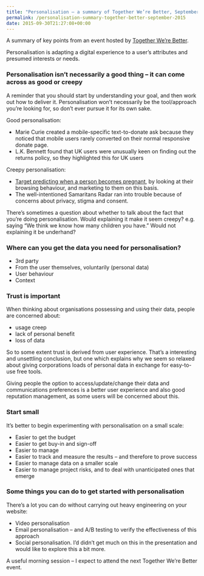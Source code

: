 ```yaml
---
title: "Personalisation – a summary of Together We’re Better, September 2015"
permalink: /personalisation-summary-together-better-september-2015
date: 2015-09-30T21:27:08+00:00
---
```


A summary of key points from an event hosted by [Together We’re Better](http://www.togetherwerebetter.org.uk/).

Personalisation is adapting a digital experience to a user’s attributes and presumed interests or needs.

### Personalisation isn’t necessarily a good thing – it can come across as good or creepy

A reminder that you should start by understanding your goal, and then work out how to deliver it. Personalisation won’t necessarily be the tool/approach you’re looking for, so don’t ever pursue it for its own sake.

Good personalisation:

* Marie Curie created a mobile-specific text-to-donate ask because they noticed that mobile users rarely converted on their normal responsive donate page.
* L.K. Bennett found that UK users were unusually keen on finding out the returns policy, so they highlighted this for UK users

Creepy personalisation:

* [Target predicting when a person becomes pregnant](http://www.forbes.com/sites/kashmirhill/2012/02/16/how-target-figured-out-a-teen-girl-was-pregnant-before-her-father-did/), by looking at their browsing behaviour, and marketing to them on this basis.
* The well-intentioned Samaritans Radar ran into trouble because of concerns about privacy, stigma and consent.

There’s sometimes a question about whether to talk about the fact that you’re doing personalisation. Would explaining it make it seem creepy? e.g. saying “We think we know how many children you have.” Would not explaining it be underhand?

### Where can you get the data you need for personalisation?

* 3rd party
* From the user themselves, voluntarily (personal data)
* User behaviour
* Context

### Trust is important

When thinking about organisations possessing and using their data, people are concerned about:

* usage creep
* lack of personal benefit
* loss of data

So to some extent trust is derived from user experience. That’s a interesting and unsettling conclusion, but one which explains why we seem so relaxed about giving corporations loads of personal data in exchange for easy-to-use free tools.

Giving people the option to access/update/change their data and communications preferences is a better user experience and also good reputation management, as some users will be concerned about this.

### Start small

It’s better to begin experimenting with personalisation on a small scale:

* Easier to get the budget
* Easier to get buy-in and sign-off
* Easier to manage
* Easier to track and measure the results – and therefore to prove success
* Easier to manage data on a smaller scale
* Easier to manage project risks, and to deal with unanticipated ones that emerge

### Some things you can do to get started with personalisation

There’s a lot you can do without carrying out heavy engineering on your website:

* Video personalisation
* Email personalisation – and A/B testing to verify the effectiveness of this approach
* Social personalisation. I’d didn’t get much on this in the presentation and would like to explore this a bit more.

A useful morning session – I expect to attend the next Together We’re Better event.